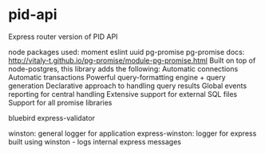 # pid-api

Express router version of PID API

node packages used:
moment
eslint
uuid
pg-promise
pg-promise docs:  <http://vitaly-t.github.io/pg-promise/module-pg-promise.html>
Built on top of node-postgres, this library adds the following:
    Automatic connections
    Automatic transactions
    Powerful query-formatting engine + query generation
    Declarative approach to handling query results
    Global events reporting for central handling
    Extensive support for external SQL files
    Support for all promise libraries

bluebird
express-validator

winston: general logger for application
express-winston: logger for express built using winston - logs internal express messages
